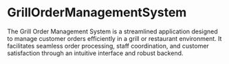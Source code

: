 # GrillOrderManagementSystem
The Grill Order Management System is a streamlined application designed to manage customer orders efficiently in a grill or restaurant environment. It facilitates seamless order processing, staff coordination, and customer satisfaction through an intuitive interface and robust backend.

